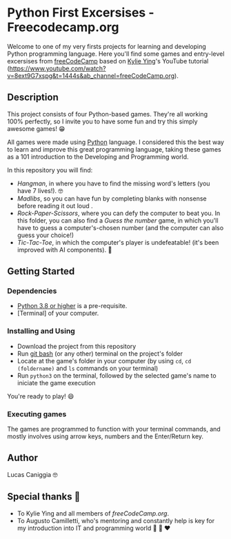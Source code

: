 # Python First Excersises - Freecodecamp.org

Welcome to one of my very firsts projects for learning and developing Python programming language.
Here you'll find some games and entry-level excersises from [freeCodeCamp](https://www.freecodecamp.org/) based on [Kylie Ying](https://github.com/kying18)'s YouTube tutorial (https://www.youtube.com/watch?v=8ext9G7xspg&t=1444s&ab_channel=freeCodeCamp.org).

## Description

This project consists of four Python-based games.
They're all working 100% perfectly, so I invite you to have some fun and try this simply awesome games! :grin:

All games were made using [Python](https://www.python.org/) language. I considered this the best way to learn and improve this great programming language, taking these games as a 101 introduction to the Developing and Programming world.

In this repository you will find:

- _Hangman_, in where you have to find the missing word's letters (you have 7 lives!). :nerd_face:
- _Madlibs_, so you can have fun by completing blanks with nonsense before reading it out loud .
- _Rock-Paper-Scissors_, where you can defy the computer to beat you. In this folder, you can also find a _Guess the number_ game, in which you'll have to guess a computer's-chosen number (and the computer can also guess your choice!)
- _Tic-Tac-Toe_, in which the computer's player is undefeatable! (it's been improved with AI components). :grimacing:

## Getting Started

### Dependencies

- [Python 3.8 or higher](https://www.python.org/) is a pre-requisite.
- [Terminal] of your computer.

### Installing and Using

- Download the project from this repository
- Run [git bash](https://git-scm.com/) (or any other) terminal on the project's folder
- Locate at the game's folder in your computer (by using `cd`, `cd (foldername)` and `ls` commands on your terminal)
- Run `python3` on the terminal, followed by the selected game's name to iniciate the game execution

You're ready to play! :smile:

### Executing games

The games are programmed to function with your terminal commands, and mostly involves using arrow keys, numbers and the Enter/Return key.

## Author

Lucas Caniggia :nerd_face:

## Special thanks :pray:

- To Kylie Ying and all members of _freeCodeCamp.org_.
- To Augusto Camilletti, who's mentoring and constantly help is key for my introduction into IT and programming world :pray: :raised_hands: :hearts:

